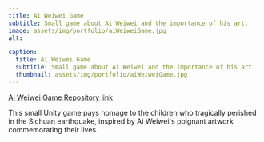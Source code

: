 ```yaml
---
title: Ai Weiwei Game
subtitle: Small game about Ai Weiwei and the importance of his art.
image: assets/img/portfolio/aiWeiweiGame.jpg
alt: 

caption:
  title: Ai Weiwei Game
  subtitle: Small game about Ai Weiwei and the importance of his art
  thumbnail: assets/img/portfolio/aiWeiweiGame.jpg
---
```

[Ai Weiwei Game Repository link](https://github.com/Patricia-Dol/Trickster_Game_Ai)

This small Unity game pays homage to the children who tragically perished in the Sichuan earthquake, inspired by Ai Weiwei's poignant artwork commemorating their lives.

